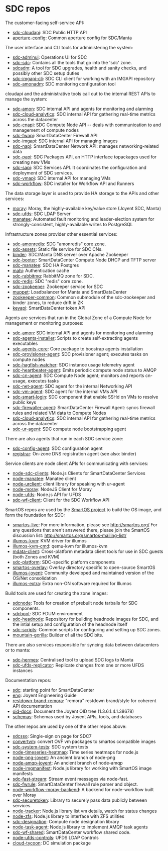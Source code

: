 # SDC repos

The customer-facing self-service API:

* [sdc-cloudapi](https://github.com/joyent/sdc-cloudapi): SDC Public HTTP API
* [aperture-config](https://github.com/joyent/aperture-config): Common aperture config for SDC/Manta


The user interface and CLI tools for administering the system:

* [sdc-adminui](https://github.com/joyent/sdc-adminui): Operations UI for SDC
* [sdc-sdc](https://github.com/joyent/sdc-sdc): Contains all the tools that go into the &#39;sdc&#39; zone.
* [sdcadm](https://github.com/joyent/sdcadm): A tool for SDC upgrades, health and sanity checks, and possibly other SDC setup duties
* [sdc-imgapi-cli](https://github.com/joyent/sdc-imgapi-cli): SDC CLI client for working with an IMGAPI repository
* [sdc-amonadm](https://github.com/joyent/sdc-amonadm): SDC monitoring configuration tool


cloudapi and the administrative tools call out to the internal REST APIs
to manage the system:

* [sdc-amon](https://github.com/joyent/sdc-amon): SDC internal API and agents for monitoring and alarming
* [sdc-cloud-analytics](https://github.com/joyent/sdc-cloud-analytics): SDC internal API for gathering real-time metrics across the datacenter
* [sdc-cnapi](https://github.com/joyent/sdc-cnapi): SDC Compute Node API -- deals with communication to and management of compute nodes
* [sdc-fwapi](https://github.com/joyent/sdc-fwapi): SmartDataCenter Firewall API
* [sdc-imgapi](https://github.com/joyent/sdc-imgapi): SDC internal API for managing Images
* [sdc-napi](https://github.com/joyent/sdc-napi): SmartDataCenter Network API: manages networking-related data
* [sdc-papi](https://github.com/joyent/sdc-papi): SDC Packages API, an HTTP interface topackages used for creating new VMs
* [sdc-sapi](https://github.com/joyent/sdc-sapi): SDC Services API. It coordinates the configuration and deployment of SDC services.
* [sdc-vmapi](https://github.com/joyent/sdc-vmapi): SDC internal API for managing VMs
* [sdc-workflow](https://github.com/joyent/sdc-workflow): SDC installer for Workflow API and Runners


The data storage layer is used to provide HA storage to the APIs and other
services:

* [moray](https://github.com/joyent/moray): Moray, the highly-available key/value store (Joyent SDC, Manta)
* [sdc-ufds](https://github.com/joyent/sdc-ufds): SDC LDAP Server
* [manatee](https://github.com/joyent/manatee): Automated fault monitoring and leader-election system for strongly-consistent, highly-available writes to PostgreSQL


Infrastructure zones provider other essential services:

* [sdc-amonredis](https://github.com/joyent/sdc-amonredis): SDC &quot;amonredis&quot; core zone.
* [sdc-assets](https://github.com/joyent/sdc-assets): Static file service for SDC CNs.
* [binder](https://github.com/joyent/binder): SDC/Manta DNS server over Apache Zookeeper
* [sdc-booter](https://github.com/joyent/sdc-booter): SmartDataCenter Compute Node DHCP and TFTP server
* [sdc-manatee](https://github.com/joyent/sdc-manatee): SDC HA Postgres
* [mahi](https://github.com/joyent/mahi): Authentication cache
* [sdc-rabbitmq](https://github.com/joyent/sdc-rabbitmq): RabbitMQ zone for SDC.
* [sdc-redis](https://github.com/joyent/sdc-redis): SDC &quot;redis&quot; core zone.
* [sdc-zookeeper](https://github.com/joyent/sdc-zookeeper): Zookeeper service for SDC
* [muppet](https://github.com/joyent/muppet): Loadbalancer for Manta and SmartDataCenter
* [zookeeper-common](https://github.com/joyent/zookeeper-common): Common submodule of the sdc-zookeeper and binder zones, to reduce drift in ZK
* [keyapi](https://github.com/joyent/keyapi): SmartDataCenter token API


Agents are services that run in the Global Zone of a Compute Node for
management or monitoring purposes:

* [sdc-amon](https://github.com/joyent/sdc-amon): SDC internal API and agents for monitoring and alarming
* [sdc-agents-installer](https://github.com/joyent/sdc-agents-installer): Scripts to create self-extracting agents executables
* [sdc-agents-core](https://github.com/joyent/sdc-agents-core): Core package to boostrap agents installation
* [sdc-provisioner-agent](https://github.com/joyent/sdc-provisioner-agent): SDC provisioner agent; executes tasks on compute nodes
* [sdc-hagfish-watcher](https://github.com/joyent/sdc-hagfish-watcher): SDC instance usage telemetry agent
* [sdc-heartbeater-agent](https://github.com/joyent/sdc-heartbeater-agent): Emits periodic compute node status to AMQP
* [sdc-cn-agent](https://github.com/joyent/sdc-cn-agent): SDC Compute Node agent; monitors and reports cn-usage, executes tasks
* [sdc-net-agent](https://github.com/joyent/sdc-net-agent): SDC agent for the internal Networking API
* [sdc-vm-agent](https://github.com/joyent/sdc-vm-agent): SDC agent for the internal VMs API
* [sdc-smart-login](https://github.com/joyent/sdc-smart-login): SDC component that enable SSHd on VMs to resolve public keys
* [sdc-firewaller-agent](https://github.com/joyent/sdc-firewaller-agent): SmartDataCenter Firewall Agent: syncs firewall rules and related VM data to Compute Nodes
* [sdc-cloud-analytics](https://github.com/joyent/sdc-cloud-analytics): SDC internal API for gathering real-time metrics across the datacenter
* [sdc-ur-agent](https://github.com/joyent/sdc-ur-agent): SDC compute node bootstrapping agent


There are also agents that run in each SDC service zone:

* [sdc-config-agent](https://github.com/joyent/sdc-config-agent): SDC configuration agent
* [registrar](https://github.com/joyent/registrar): On-zone DNS registration agent (see also: binder)


Service clients are node client APIs for communicating with services:

* [node-sdc-clients](https://github.com/joyent/node-sdc-clients): Node.js Clients for SmartDataCenter Services
* [node-manatee](https://github.com/joyent/node-manatee): Manatee client
* [node-urclient](https://github.com/joyent/node-urclient): client library for speaking with ur-agent
* [node-moray](https://github.com/joyent/node-moray): NodeJS Client for Moray
* [node-ufds](https://github.com/joyent/node-ufds): Node.js API for UFDS
* [sdc-wf-client](https://github.com/joyent/sdc-wf-client): Client for the SDC Workflow API


SmartOS repos are used by the [SmartOS project](http://smartos.org) to build
the OS image, and form the foundation for SDC:

* [smartos-live](https://github.com/joyent/smartos-live): For more information, please see http://smartos.org/ For any questions that aren&#39;t answered there, please join the SmartOS discussion list: http://smartos.org/smartos-mailing-list/
* [illumos-kvm](https://github.com/joyent/illumos-kvm): KVM driver for illumos
* [illumos-kvm-cmd](https://github.com/joyent/illumos-kvm-cmd): qemu-kvm for illumos-kvm
* [mdata-client](https://github.com/joyent/mdata-client): Cross-platform metadata client tools for use in SDC guests (both Zones and KVM)
* [sdc-platform](https://github.com/joyent/sdc-platform): SDC-specific platform components
* [smartos-overlay](https://github.com/joyent/smartos-overlay): Overlay directory specific to open-source SmartOS
* [illumos-joyent](https://github.com/joyent/illumos-joyent): Community developed and maintained version of the OS/Net consolidation
* [illumos-extra](https://github.com/joyent/illumos-extra): Extra non-ON software required for Illumos


Build tools are used for creating the zone images:

* [sdcnode](https://github.com/joyent/sdcnode): Tools for creation of prebuilt node tarballs for SDC components.
* [sdcboot](https://github.com/joyent/sdcboot): SDC FDUM environment
* [sdc-headnode](https://github.com/joyent/sdc-headnode): Repository for building headnode images for SDC, and the intial setup and configuration of the headnode itself
* [sdc-scripts](https://github.com/joyent/sdc-scripts): Common scripts for configuring and setting up SDC zones.
* [mountain-gorilla](https://github.com/joyent/mountain-gorilla): Builder of all the SDC bits.


There are also services responsible for syncing data between datacenters or
to manta:

* [sdc-hermes](https://github.com/joyent/sdc-hermes): Centralised tool to upload SDC logs to Manta
* [sdc-ufds-replicator](https://github.com/joyent/sdc-ufds-replicator): Replicate changes from one or more UFDS instances


Documentation repos:

* [sdc](https://github.com/joyent/sdc): starting point for SmartDataCenter
* [eng](https://github.com/joyent/eng): Joyent Engineering Guide
* [restdown-brand-remora](https://github.com/joyent/restdown-brand-remora): &quot;remora&quot; restdown brand/style for coherent API documentation
* [oid-docs](https://github.com/joyent/oid-docs): Document the Joyent OID tree (1.3.6.1.4.1.38678)
* [schemas](https://github.com/joyent/schemas): Schemas used by Joyent APIs, tools, and databases


The other repos are used by one of the other repos above:

* [sdcsso](https://github.com/joyent/sdcsso): Single-sign on page for SDC7
* [convertvm](https://github.com/joyent/convertvm): convert OVF vm packages to smartos compatible images
* [sdc-system-tests](https://github.com/joyent/sdc-system-tests): SDC system tests
* [node-timeseries-heatmap](https://github.com/joyent/node-timeseries-heatmap): Time series heatmaps for node.js
* [node-png-joyent](https://github.com/joyent/node-png-joyent): An ancient branch of node-png
* [node-amqp-joyent](https://github.com/joyent/node-amqp-joyent): An ancient branch of node-amqp
* [node-imgmanifest](https://github.com/joyent/node-imgmanifest): Node.js library for working with SmartOS image manifests
* [sdc-fast-stream](https://github.com/joyent/sdc-fast-stream): Stream event messages via node-fast.
* [sdc-fwrule](https://github.com/joyent/sdc-fwrule): SmartDataCenter firewall rule parser and object.
* [node-workflow-moray-backend](https://github.com/joyent/node-workflow-moray-backend): A backend for node-workflow built over Moray
* [sdc-securetoken](https://github.com/joyent/sdc-securetoken): Library to securely pass data publicly between services.
* [node-tracker](https://github.com/joyent/node-tracker): Node.js library list vm details, watch for status changes
* [node-zfs](https://github.com/joyent/node-zfs): Node.js library to interface with ZFS utilities
* [sdc-designation](https://github.com/joyent/sdc-designation): Compute node designation library
* [node-task-agent](https://github.com/joyent/node-task-agent): Node.js library to implement AMQP task agents
* [sdc-wf-shared](https://github.com/joyent/sdc-wf-shared): SmartDataCenter workflow shared code.
* [node-ufds-controls](https://github.com/joyent/node-ufds-controls): UFDS LDAP Controls
* [cloud-tycoon](https://github.com/joyent/cloud-tycoon): DC simulation package
